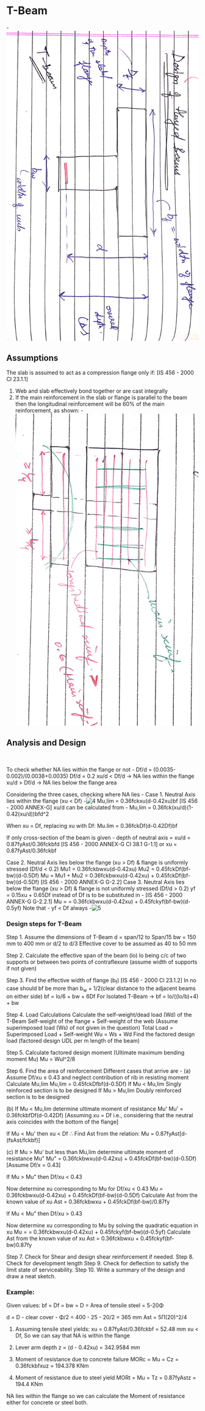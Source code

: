 # T-Beam
-![1](introimg.jpg)
## Assumptions 
The slab is assumed to act as a compression flange only if: [IS 456 - 2000 Cl 23.1.1]
  1. Web and slab effectively bond together or are cast integrally
  2. If the main reinforcement in the slab or flange is parallel to the beam then the longitudinal reinforcement will be 60% of the main reinforcement, as shown:
     -![2](23.1.1.jpg) 
## Analysis and Design
<math>
Three cases to be considered while designing the flanged beam -
  Case 1. Neutral Axis lies within the flange (xu &#60; Df)
  Case 2. Neutral Axis lies below the flange (xu &#62; Df) & flange is uniformly stressed (Df/d &#60; 0.2)
  Case 3. Neutral Axis lies below the flange (xu &#62; Df) & flange is not uniformly stressed (Df/d &#62; 0.2)
      -![3](cases3.jpg)
  
To check whether NA lies within the flange or not - 
  Df/d = (0.0035-0.002)/(0.0038+0.0035)
  Df/d = 0.2 
  xu/d &#60; Df/d &rarr; NA lies within the flange
  xu/d &#62; Df/d &rarr; NA lies below the flange area
  
  Considering the three cases, checking where NA lies -
  Case 1. Neutral Axis lies within the flange (xu &#60; Df)
  -![4](within.jpg)
    Mu,lim = 0.36fckxu(d-0.42xu)bf [IS 456 - 2000 ANNEX-G]
  xu/d can be calculated from - Mu,lim = 0.36fck(xu/d)(1-0.42(xu/d))bfd^2
  
  When xu = Df, replacing xu with Df:
    Mu.lim = 0.36fckDf(d-0.42Df)bf

  If only cross-section of the beam is given -
    depth of neutral axis = xu/d = 0.87fyAst/0.36fckbfd [IS 456 - 2000 ANNEX-G Cl 38.1 G-1.1]
    or
    xu = 0.87fyAst/0.36fckbf

  Case 2. Neutral Axis lies below the flange (xu &#62; Df) & flange is uniformly stressed (Df/d &#60; 0.2)
    Mu1 = 0.36fckbwxu(d-0.42xu)
    Mu2 = 0.45fckDf(bf-bw)(d-0.5Df)
    Mu = Mu1 + Mu2
       = 0.36fckbwxu(d-0.42xu) + 0.45fckDf(bf-bw)(d-0.5Df) [IS 456 - 2000 ANNEX-G G-2.2]
  Case 3. Neutral Axis lies below the flange (xu &#62; Df) & flange is not uniformly stressed (Df/d &#62; 0.2)
    yf = 0.15xu + 0.65Df instead of Df is to be substituted in - [IS 456 - 2000 ANNEX-G G-2.2.1]
    Mu = = 0.36fckbwxu(d-0.42xu) + 0.45fckyf(bf-bw)(d-0.5yf) 
    Note that - yf &#60; Df always
  -![5](below.jpg)
### Design steps for T-Beam
Step 1. Assume the dimensions of T-Beam 
d = span/12 to Span/15 
bw = 150 mm to 400 mm 
    or
     d/2 to d/3
Effective cover to be assumed as 40 to 50 mm

Step 2. Calculate the effective span of the beam (lo)
lo being c/c of two supports or between two points of contraflexure (assume width of supports if not given)

Step 3. Find the effective width of flange (b<sub>f</sub>) [IS 456 - 2000 Cl 23.1.2]
In no case should bf be more than b<sub>w</sub> + 1/2(clear distance to the adjacent beams on either side)
bf = lo/6 + bw + 6Df 
For Isolated T-Beam &rarr;
bf = lo/((lo/b)+4) + bw

Step 4. Load Calculations
Calculate the self-weight/dead load (Wd) of the T-Beam
Self-weight of the flange + Self-weight of the web
(Assume superimposed load (Ws) of not given in the question)
Total Load = Superimposed Load + Self-weight
Wu = Ws + Wd
Find the factored design load (factored design UDL per m length of the beam)

Step 5. Calculate factored design moment (Ultimate maximum bending moment Mu)
Mu = Wul^2/8

Step 6. Find the area of reinforcement
Different cases that arrive are -
(a) Assume Df/xu &le; 0.43 and neglect contribution of rib in resisting moment
Calculate Mu,lim
  Mu,lim = 0.45fckDfbf(d-0.5Df)
If Mu &#60; Mu,lim Singly reinforced section is to be designed 
If Mu &#62; Mu,lim Doubly reinforced section is to be designed 

(b) If Mu &#60; Mu,lim determine ultimate moment of resistance Mu'
  Mu' = 0.36fckbfDf(d-0.42Df) [Assuming xu = Df i.e., considering that the neutral axis coincides with the bottom of the flange]

  If Mu &#60; Mu' then xu &#60; Df
  &there4; Find Ast from the relation:
    Mu = 0.87fyAst[d-(fsAst/fckbf)]

(c) If Mu &#62; Mu' but less than Mu,lim determine ultimate moment of resistance Mu"
  Mu" = 0.36fckbwxu(d-0.42xu) + 0.45fckDf(bf-bw)(d-0.5Df) [Assume Df/x = 0.43]

  If Mu &#62; Mu" then Df/xu &#60; 0.43

  Now determine xu corresponding to Mu for Df/xu &#60; 0.43
    Mu = 0.36fckbwxu(d-0.42xu) + 0.45fckDf(bf-bw)(d-0.5Df)
  Calculate Ast from the known value of xu
    Ast = 0.36fckbwxu + 0.45fckDf(bf-bw)/0.87fy

  If Mu &#60; Mu" then Df/xu &#62; 0.43

  Now determine xu corresponding to Mu by solving the quadratic equation in xu
    Mu = = 0.36fckbwxu(d-0.42xu) + 0.45fckyf(bf-bw)(d-0.5yf)
  Calculate Ast from the known value of xu 
    Ast = 0.36fckbwxu + 0.45fckyf(bf-bw)0.87fy

Step 7. Check for Shear and design shear reinforcement if needed.
Step 8. Check for development length 
Step 9. Check for deflection to satisfy the limit state of serviceability.
Step 10. Write a summary of the design and draw a neat sketch.

### Example:

Given values:
bf = 
Df = 
bw = 
D = 
Area of tensile steel = 5-20&Phi;

d = D - clear cover - &Phi;/2
  = 400 - 25 - 20/2
  = 365 mm
Ast = 5&Pi;(20)^2/4

1. Assuming tensile steel yields:
  xu = 0.87fyAst/0.36fckbf
     = 52.48 mm
  xu &#60; Df, So we can say that NA is within the flange

2. Lever arm depth
   z = (d - 0.42xu)
     = 342.9584 mm

3. Moment of resistance due to concrete failure
   MORc = Mu = Cz = 0.36fckbfxuz = 194.378 KNm

4. Moment of resistance due to steel yield
   MORt = Mu = Tz = 0.87fyAstz = 194.4 KNm

  NA lies within the flange so we can calculate the Moment of resistance either for concrete or steel both.
  
</math>
